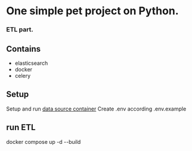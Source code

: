 # One simple pet project on Python.
### ETL part.

## Contains
* elasticsearch
* docker
* celery


## Setup
Setup and run [data source container](https://github.com/sraduhin/1SPPoP-django)
Create .env according .env.example

## run ETL
docker compose up -d --build
